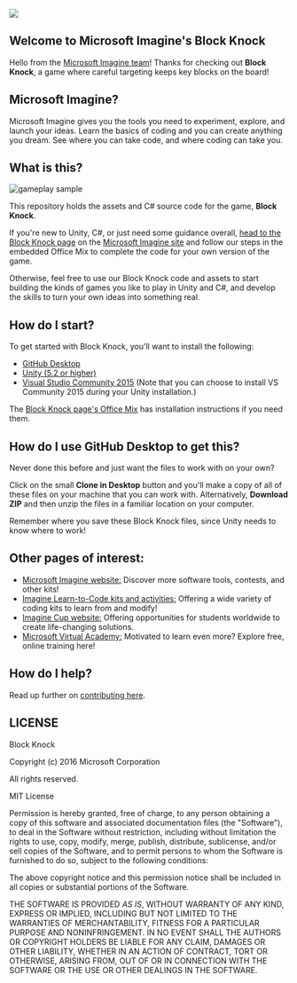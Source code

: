 ![](https://github.com/Microsoft/Imagine_block-knock/blob/master/Microsoft-Imagine.png)

## Welcome to Microsoft Imagine's Block Knock
Hello from the [Microsoft Imagine team](http://imagine.microsoft.com)! Thanks for checking out **Block Knock**, a game where careful targeting keeps key blocks on the board!

## Microsoft Imagine?
Microsoft Imagine gives you the tools you need to experiment, explore, and launch your ideas.  Learn the basics of coding and you can create anything you dream. See where you can take code, and where coding can take you.  

## What is this?
![gameplay sample](https://github.com/Microsoft/Imagine_block-knock/blob/master/BlockKnockGameplay.gif)

This repository holds the assets and C# source code for the game, **Block Knock**. 

If you're new to Unity, C#, or just need some guidance overall, [head to the Block Knock page](https://msdn.microsoft.com/imagine/imagine-create020) on the [Microsoft Imagine site](http://imagine.microsoft.com) and follow our steps in the embedded Office Mix to complete the code for your own version of the game.

Otherwise, feel free to use our Block Knock code and assets to start building the kinds of games you like to play in Unity and C#, and develop the skills to turn your own ideas into something real.  

## How do I start?
To get started with Block Knock, you'll want to install the following:
* [GitHub Desktop](https://desktop.github.com/)
* [Unity (5.2 or higher)](http://unity3d.com/get-unity)
* [Visual Studio Community 2015](https://www.visualstudio.com/en-us/products/visual-studio-community-vs.aspx) (Note that you can choose to install VS Community 2015 during your Unity installation.)

The [Block Knock page's Office Mix](https://msdn.microsoft.com/imagine/imagine-create020) has installation instructions if you need them.

## How do I use GitHub Desktop to get this?
Never done this before and just want the files to work with on your own? 

Click on the small **Clone in Desktop** button and you'll make a copy of all of these files on your machine that you can work with.  Alternatively, **Download ZIP** and then unzip the files in a familiar location on your computer.

Remember where you save these Block Knock files, since Unity needs to know where to work!

## Other pages of interest:
* [Microsoft Imagine website:](http://imagine.microsoft.com) Discover more software tools, contests, and other kits!
* [Imagine Learn-to-Code kits and activities:](https://msdn.microsoft.com/imagine/imagine-create) Offering a wide variety of coding kits to learn from and modify!
* [Imagine Cup website:](https://www.imaginecup.com/) Offering opportunities for students worldwide to create life-changing solutions.
* [Microsoft Virtual Academy:](http://mva.microsoft.com) Motivated to learn even more? Explore free, online training here!

## How do I help?
Read up further on [contributing here](https://github.com/Microsoft/Imagine_block-knock/blob/master/CONTRIBUTING.md).

## LICENSE

Block Knock

Copyright (c) 2016 Microsoft Corporation

All rights reserved. 

MIT License

Permission is hereby granted, free of charge, to any person obtaining a copy of this software and associated documentation files (the "Software"), to deal in the Software without restriction, including without limitation the rights to use, copy, modify, merge, publish, distribute, sublicense, and/or sell copies of the Software, and to permit persons to whom the Software is furnished to do so, subject to the following conditions:

The above copyright notice and this permission notice shall be included in all copies or substantial portions of the Software.

THE SOFTWARE IS PROVIDED *AS IS*, WITHOUT WARRANTY OF ANY KIND, EXPRESS OR IMPLIED, INCLUDING BUT NOT LIMITED TO THE WARRANTIES OF MERCHANTABILITY, FITNESS FOR A PARTICULAR PURPOSE AND NONINFRINGEMENT. IN NO EVENT SHALL THE AUTHORS OR COPYRIGHT HOLDERS BE LIABLE FOR ANY CLAIM, DAMAGES OR OTHER LIABILITY, WHETHER IN AN ACTION OF CONTRACT, TORT OR OTHERWISE, ARISING FROM, OUT OF OR IN CONNECTION WITH THE SOFTWARE OR THE USE OR OTHER DEALINGS IN THE SOFTWARE.